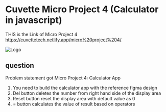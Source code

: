 
# Cuvette Micro Project 4 (Calculator in javascript)

THIS is the Link of Micro Project 4 https://cuvettetech.netlify.app/micro%20project%204/


![Logo]([https://github.com/AJIT-KUMAR-PANDIT/Cuvette-Tech/blob/main/Micro%20Project%203/MicroProject3.gif?ra](https://raw.githubusercontent.com/AJIT-KUMAR-PANDIT/Cuvette-Tech/main/Micro%20Project%204/resource/img/Micro%20Project%204gif.gif))


## question

Problem statement got Micro Project 4:  Calculator App
1. You need to build the calculator app with the reference figma design
2. Del button deletes the number from right hand side of the display area
3. Reset button reset the display area with default value as 0
4. = button calculates the value of result based on operators

